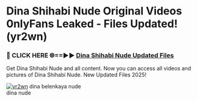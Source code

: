 # Dina Shihabi Nude Original Videos 0nlyFans Leaked - Files Updated! (yr2wn)

<h3>🔴 CLICK HERE 🌐==►► <a href="https://tinyurl.com/4mcuefdz" rel="nofollow">Dina Shihabi Nude Updated Files</a></h3>

Get Dina Shihabi Nude and all content. Now you can access all videos and pictures of Dina Shihabi Nude. New Updated Files 2025!

[![yr2wn](https://i.imgur.com/StAQSOY.gif)](https://tinyurl.com/4mcuefdz)
dina belenkaya nude<br>
dina nude